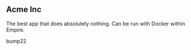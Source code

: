 ## Acme Inc

The best app that does absolutely nothing. Can be run with Docker within Empire.

bump22
